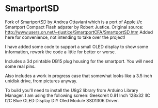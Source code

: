 # SmartportSD
Fork of SmartportSD by Andrea Ottaviani which is a port of Apple //c Smartport Compact Flash adpater by Robert Justice.
Original source: http://www.users.on.net/~rjustice/SmartportCFA/SmartportSD.htm
Added here for convenience, not intending to take over the project!

I have added some code to support a small OLED display to show some information, rework the code a little for better or worse.

Includes a 3d printable DB15 plug housing for the smartport. You will need some real pins.

Also includes a work in progress case that somewhat looks like a 3.5 inch unidisk drive, from pictures anyway.

To build you'll need to install the U8g2 library from Arduino Library Manager.
I am using the following screen: Geekcreit 0.91 Inch 128x32 IIC I2C Blue OLED Display DIY Oled Module SSD1306 Driver.
